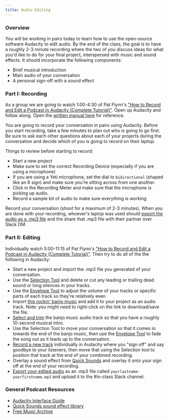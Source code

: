 ```yaml
---
title: Audio Editing
---
```


### Overview

You will be working in pairs today to learn how to use the open-source software Audacity to edit audio. By the end of the class, the goal is to have a roughly 2-3 minute recording where the two of you discuss ideas for what you'd like to do for your final project, interspersed with music and sound effects. It should incorporate the following components:

- Brief musical introduction
- Main audio of your conversation
- A personal sign-off with a sound effect

### Part I: Recording 

As a group we are going to watch 1:00-4:30 of Pat Flynn's ["How to Record and Edit a Podcast in Audacity (Complete Tutorial)"](https://www.youtube.com/watch?v=xl-WDjWrTtk). Open up Audacity and follow along. Open the [written manual here](https://manual.audacityteam.org/man/record.html) for reference.

You are going to record your conversation in pairs using Audacity. Before you start recording, take a few minutes to plan out who is going to go first. Be sure to ask each other questions about each of your projects during the conversation and decide which of you is going to record on their laptop.

Things to review before starting to record:

- Start a new project 
- Make sure to set the correct Recording Device (especially if you are using a microphone)
- If you are using a Yeti microphone, set the dial to `bidirectional` (shaped like an 8 sign) and make sure you're sitting across from one another.
- Click in the Recording Meter and make sure that the microphone is picking up audio.
- Record a sample bit of audio to make sure everything is working

Record your conversation (shoot for a maximum of 2-3 minutes). When you are done with your recording, whoever's laptop was used should [export the audio as a .mp3 file](https://manual.audacityteam.org/man/export.html) and the share that .mp3 file with their partner over Slack DM.

### Part II: Editing

Individually watch 5:00-11:15 of Pat Flynn's ["How to Record and Edit a Podcast in Audacity (Complete Tutorial)"](https://www.youtube.com/watch?v=xl-WDjWrTtk). Then try to do all of the the following in Audacity:

- Start a new project and import the .mp3 file you generated of your conversation. 
- Use the [Selection Tool](https://manual.audacityteam.org/man/selecting_audio_the_basics.html) and delete or cut any leading or trailing dead sound or long silences in your tracks.
- Use the [Envelope Tool](https://manual.audacityteam.org/man/envelope_tool.html) to adjust the volume of your tracks or specific parts of each track so they're relatively even
- Import [this rockin' banjo music]({{site.baseurl}}/in-class/heftone-banjo-orchestra-whistling-rufus.mp3) and add it to your project as an audio track. Note: you might need to right-click on the link to download/save the file.
- [Select and trim](https://manual.audacityteam.org/man/audacity_tracks_and_clips.html) the banjo music audio track so that you have a roughly 10-second musical intro.
- Use the Selection Tool to move your conversation so that it comes in towards the end of the banjo music, then use the [Envelope Tool](https://manual.audacityteam.org/man/envelope_tool.html) to fade the song out as it leads up to the conversation.
- [Record a new track](https://manual.audacityteam.org/man/recording.html#newtrack) individually in Audacity where you "sign off" and say goodbye to your listeners, then move that using the Selection tool to position that track at the end of your combined recording.
- Overlay a sound effect from [Quick Sounds](https://quicksounds.com/) and overlay it onto your sign off at the end of your recording.
- [Export your edited audio](https://manual.audacityteam.org/man/file_menu_export.html) as an .mp3 file called `yourlastname-yourfirstname.mp3` and upload it to the #in-class Slack channel. 

### General Podcast Resources

- [Audacity Interface Guide](https://wit.audacityteam.org/)
- [Quick Sounds sound effect library](https://www.youtube.com/audiolibrary/soundeffects)
- [Free Music Archive](https://freemusicarchive.org/)